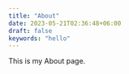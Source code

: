 ```yaml
---
title: "About"
date: 2023-05-21T02:36:48+06:00
draft: false
keywords: "hello"
---
```


This is my About page.